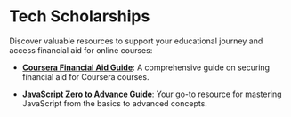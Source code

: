 # Tech Scholarships

Discover valuable resources to support your educational journey and access financial aid for online courses:

- **[Coursera Financial Aid Guide](https://github.com/ZeeshanMukhtar1/Coursera-Financial-Aid-Application)**: A comprehensive guide on securing financial aid for Coursera courses.

- **[JavaScript Zero to Advance Guide](https://your-javascript-guide-link.com)**: Your go-to resource for mastering JavaScript from the basics to advanced concepts.
